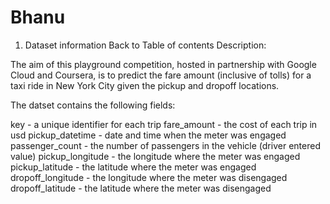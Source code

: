# Bhanu
1. Dataset information
Back to Table of contents
Description:

The aim of this playground competition, hosted in partnership with Google Cloud and Coursera, is to predict the fare amount (inclusive of tolls) for a taxi ride in New York City given the pickup and dropoff locations.

The datset contains the following fields:

key - a unique identifier for each trip
fare_amount - the cost of each trip in usd
pickup_datetime - date and time when the meter was engaged
passenger_count - the number of passengers in the vehicle (driver entered value)
pickup_longitude - the longitude where the meter was engaged
pickup_latitude - the latitude where the meter was engaged
dropoff_longitude - the longitude where the meter was disengaged
dropoff_latitude - the latitude where the meter was disengaged


